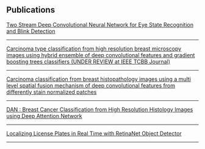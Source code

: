 ## Publications

[Two Stream Deep Convolutional Neural Network for Eye State Recognition and Blink Detection](/pdf/eye.pdf)


---
[Carcinoma type classification from high resolution breast microscopy images using hybrid ensemble of deep convolutional features and gradient boosting trees classifiers (UNDER REVIEW at IEEE TCBB Journal)](/pdf/breast_ensemble.pdf)

---
[Carcinoma classification from breast histopathology images using a multi level spatial fusion mechanism of deep convolutional features from differently stain normalized patches](/pdf/breast_fuse.pdf)


---
[DAN : Breast Cancer Classification from High Resolution Histology Images using Deep Attention Network](/pdf/breast_attn.pdf)

---
[Localizing License Plates in Real Time with RetinaNet Object Detector](/pdf/LPD.pdf)


---

